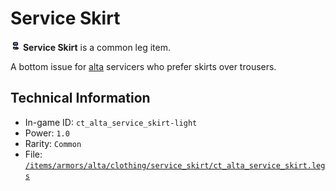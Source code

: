 # Service Skirt

<img src="https://raw.githubusercontent.com/Ceterai/Enternia/main/items/armors/alta/clothing/service_skirt/icon.png" alt="Service Skirt icon" loading="lazy" height=16px width="auto" /> **Service Skirt** is a common leg item.

A bottom issue for [alta](https://ceterai.github.io/MyEnternia/Wiki/Tags/Alta) servicers who prefer skirts over trousers.

## Technical Information

- In-game ID: `ct_alta_service_skirt-light`
- Power: `1.0`
- Rarity: `Common`
- File: [`/items/armors/alta/clothing/service_skirt/ct_alta_service_skirt.legs`](https://github.com/Ceterai/Enternia/blob/main/items/armors/alta/clothing/service_skirt/ct_alta_service_skirt.legs)
